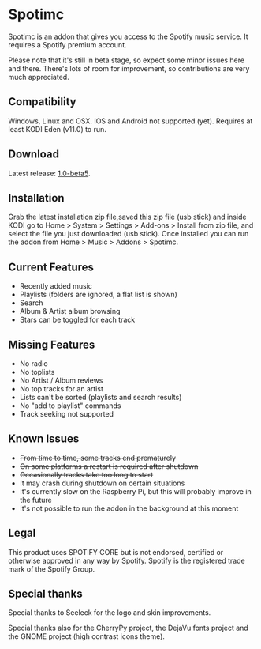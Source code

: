 Spotimc
=======
Spotimc is an addon that gives you access to the Spotify music service. It requires a Spotify premium account.

Please note that it's still in beta stage, so expect some minor issues here and there. There's lots of room for improvement, so contributions are very much appreciated.


Compatibility
-------------------
Windows, Linux and OSX. IOS and Android not supported (yet). Requires at least KODI Eden (v11.0) to run.

Download
--------
Latest release: [1.0-beta5](http://azkotoki.org/downloads/script-audio-spotimc-1-0-beta5/).

Installation
------------
Grab the latest installation zip file,saved this zip file (usb stick) and inside KODI go to Home > System > Settings > Add-ons > Install from zip file, and select the file you just downloaded (usb stick). Once installed you can run the addon from Home > Music > Addons > Spotimc.

Current Features
----------------
* Recently added music
* Playlists (folders are ignored, a flat list is shown)
* Search
* Album & Artist album browsing
* Stars can be toggled for each track


Missing Features
----------------
* No radio
* No toplists
* No Artist / Album reviews
* No top tracks for an artist
* Lists can't be sorted (playlists and search results)
* No "add to playlist" commands
* Track seeking not supported


Known Issues
------------
* ~~From time to time, some tracks end prematurely~~
* ~~On some platforms a restart is required after shutdown~~
* ~~Occasionally tracks take too long to start~~
* It may crash during shutdown on certain situations
* It's currently slow on the Raspberry Pi, but this will probably improve in the future
* It's not possible to run the addon in the background at this moment


Legal
-----
This product uses SPOTIFY CORE but is not endorsed, certified or otherwise approved in any way by Spotify. Spotify is the registered trade mark of the Spotify Group.


Special thanks
--------------
Special thanks to Seeleck for the logo and skin improvements.

Special thanks also for the CherryPy project, the DejaVu fonts project and the GNOME project (high contrast icons theme).
